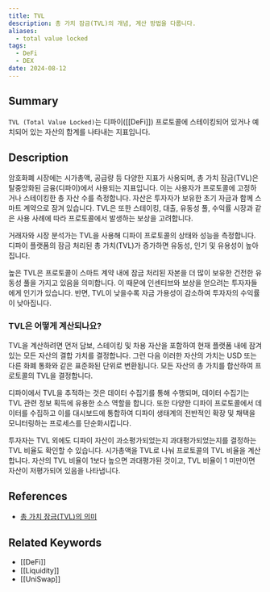 ```yaml
---
title: TVL
description: 총 가치 잠금(TVL)의 개념, 계산 방법을 다룹니다.
aliases:
  - total value locked
tags:
  - DeFi
  - DEX
date: 2024-08-12
---
```


## Summary

`TVL (Total Value Locked)`는 디파이([[DeFi]]) 프로토콜에 스테이킹되어 있거나 예치되어 있는 자산의 합계를 나타내는 지표입니다.

## Description

암호화폐 시장에는 시가총액, 공급량 등 다양한 지표가 사용되며, 총 가치 잠금(TVL)은 탈중앙화된 금융(디파이)에서 사용되는 지표입니다. 이는 사용자가 프로토콜에 고정하거나 스테이킹한 총 자산 수를 측정합니다. 자산은 투자자가 보유한 초기 자금과 함께 스마트 계약으로 잠겨 있습니다. TVL은 또한 스테이킹, 대출, 유동성 풀, 수익률 시장과 같은 사용 사례에 따라 프로토콜에서 발생하는 보상을 고려합니다.

거래자와 시장 분석가는 TVL을 사용해 디파이 프로토콜의 상태와 성능을 측정합니다. 디파이 플랫폼의 잠금 처리된 총 가치(TVL)가 증가하면 유동성, 인기 및 유용성이 높아집니다.

높은 TVL은 프로토콜이 스마트 계약 내에 잠금 처리된 자본을 더 많이 보유한 건전한 유동성 풀을 가지고 있음을 의미합니다. 이 때문에 인센티브와 보상을 얻으려는 투자자들에게 인기가 있습니다. 반면, TVL이 낮을수록 자금 가용성이 감소하여 투자자의 수익률이 낮아집니다.

### TVL은 어떻게 계산되나요?

TVL을 계산하려면 먼저 담보, 스테이킹 및 차용 자산을 포함하여 현재 플랫폼 내에 잠겨 있는 모든 자산의 결합 가치를 결정합니다. 그런 다음 이러한 자산의 가치는 USD 또는 다른 화폐 통화와 같은 표준화된 단위로 변환됩니다. 모든 자산의 총 가치를 합산하여 프로토콜의 TVL을 결정합니다.

디파이에서 TVL을 추적하는 것은 데이터 수집기를 통해 수행되며, 데이터 수집기는 TVL 관련 정보 획득에 유용한 소스 역할을 합니다. 또한 다양한 디파이 프로토콜에서 데이터를 수집하고 이를 대시보드에 통합하여 디파이 생태계의 전반적인 확장 및 채택을 모니터링하는 프로세스를 단순화시킵니다.

투자자는 TVL 외에도 디파이 자산이 과소평가되었는지 과대평가되었는지를 결정하는 TVL 비율도 확인할 수 있습니다. 시가총액을 TVL로 나눠 프로토콜의 TVL 비율을 계산합니다. 자산의 TVL 비율이 1보다 높으면 과대평가된 것이고, TVL 비율이 1 미만이면 자산이 저평가되어 있음을 나타냅니다.

## References

- [총 가치 잠금(TVL)의 의미](https://www.ledger.com/ko/academy/glossary/total-value-locked-tvl)

## Related Keywords

- [[DeFi]]
- [[Liquidity]]
- [[UniSwap]]
